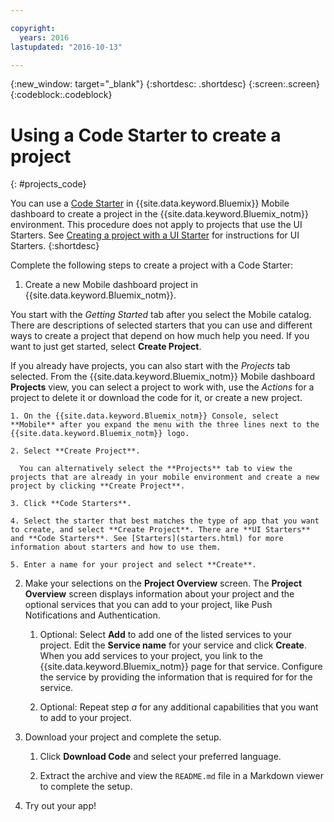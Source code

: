 ```yaml
---

copyright:
  years: 2016
lastupdated: "2016-10-13"

---
```

{:new_window: target="_blank"}
{:shortdesc: .shortdesc}
{:screen:.screen}
{:codeblock:.codeblock}

# Using a Code Starter to create a project
{: #projects_code}

You can use a [Code Starter](starters.html#Code_Starter) in {{site.data.keyword.Bluemix}} Mobile dashboard to create a project in the {{site.data.keyword.Bluemix_notm}} environment. This procedure does not apply to projects that use the UI Starters. See [Creating a project with a UI Starter](projects_ui.html) for instructions for UI Starters. 
{:shortdesc}

Complete the following steps to create a project with a Code Starter:

1. Create a new Mobile dashboard project in {{site.data.keyword.Bluemix_notm}}.

 You start with the *Getting Started* tab after you select the Mobile catalog. There are descriptions of selected starters that you can use and different ways to create a project that depend on how much help you need. If you want to just get started, select **Create Project**.

 If you already have projects, you can also start with the *Projects* tab selected. From the {{site.data.keyword.Bluemix_notm}} Mobile dashboard **Projects** view, you can select a project to work with, use the *Actions* for a project to delete it or download the code for it, or create a new project.

	1. On the {{site.data.keyword.Bluemix_notm}} Console, select **Mobile** after you expand the menu with the three lines next to the {{site.data.keyword.Bluemix_notm}} logo. 
	
	2. Select **Create Project**. 

	  You can alternatively select the **Projects** tab to view the projects that are already in your mobile environment and create a new project by clicking **Create Project**.

	3. Click **Code Starters**.  

	4. Select the starter that best matches the type of app that you want to create, and select **Create Project**. There are **UI Starters** and **Code Starters**. See [Starters](starters.html) for more information about starters and how to use them. 
	
	5. Enter a name for your project and select **Create**.
	
2. Make your selections on the **Project Overview** screen.  The **Project Overview** screen displays information about your project and the optional services that you can add to your project, like Push Notifications and Authentication.  

	1. Optional: Select **Add** to add one of the listed services to your project. Edit the **Service name** for your service and click **Create**. When you add services to your project, you link to the {{site.data.keyword.Bluemix_notm}} page for that service. Configure the service by providing the information that is required for for the service.
	
	2. Optional: Repeat step *a* for any additional capabilities that you want to add to your project. 

3.  Download your project and complete the setup.

    1. Click **Download Code** and select your preferred language.
   
    2. Extract the archive and view the `README.md` file in a Markdown viewer to complete the setup.

4.  Try out your app! 



